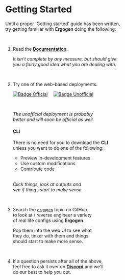 # Getting Started

Until a proper 'Getting started' guide has been written, <br>
try getting familiar with **Ergogen** doing the following:

<br>

1. Read the **[Documentation]**.

    *It isn't complete by any measure, but should give* <br>
    *you a fairly good idea what you are dealing with.*
    
    <br>

2. Try one of the web-based deployments.

   [![Badge Official]][Deployment Official]   
   [![Badge Unofficial]][Deployment Unofficial]
   
   <br>
   
   *The unofficial deployment is probably* <br>
   *better and will soon be official as well.*
   
   #### CLI
   
   There is no need for you to download the **CLI** <br>
   unless you want to do one of the following:
   
   - Preview in-development features
   - Use custom modifications
   - Contribute code
   
   <br>
   
   *Click things, look at outputs and* <br>
   *see if things start to make sense.*
   
   <br>

3. Search the [`ergogen`][Topic] topic on GitHub <br>
   to look at / reverse engineer a variety <br>
   of real life configs using **Ergogen**.

   Pop them into the web UI to see what <br>
   they do, tinker with them and things <br>
   should start to make more sense.

   <br>

4. If a question persists after all of the above, <br>
   feel free to ask it over on **[Discord]** and we'll <br>
   do our best to help you out.

<br>


<!----------------------------------------------------------------------------->

[Badge Unofficial]: https://img.shields.io/badge/Unofficial-E4405F.svg?style=for-the-badge
[Badge Official]: https://img.shields.io/badge/Official-yellow.svg?style=for-the-badge

[Deployment Unofficial]: https://ergogen.cache.works/
[Deployment Official]: https://ergogen.xyz

[Documentation]: https://docs.ergogen.xyz
[Discord]: https://discord.gg/nbKcAZB
[Topic]: https://github.com/topics/ergogen

